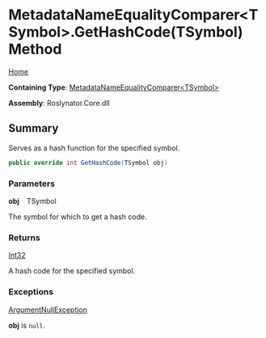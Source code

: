 # MetadataNameEqualityComparer\<TSymbol>\.GetHashCode\(TSymbol\) Method

[Home](../../../README.md)

**Containing Type**: [MetadataNameEqualityComparer\<TSymbol>](../README.md)

**Assembly**: Roslynator\.Core\.dll

## Summary

Serves as a hash function for the specified symbol\.

```csharp
public override int GetHashCode(TSymbol obj)
```

### Parameters

**obj** &ensp; TSymbol

The symbol for which to get a hash code\.

### Returns

[Int32](https://docs.microsoft.com/en-us/dotnet/api/system.int32)

A hash code for the specified symbol\.

### Exceptions

[ArgumentNullException](https://docs.microsoft.com/en-us/dotnet/api/system.argumentnullexception)

**obj** is `null`\.

